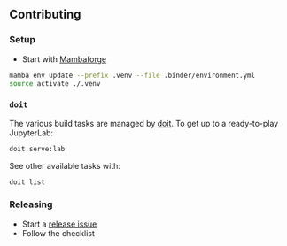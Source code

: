 ## Contributing

### Setup

- Start with [Mambaforge](https://conda-forge.io/miniforge)

```bash
mamba env update --prefix .venv --file .binder/environment.yml
source activate ./.venv
```

### `doit`

The various build tasks are managed by [doit](https://pydoit.org). To get up to a
ready-to-play JupyterLab:

```bash
doit serve:lab
```

See other available tasks with:

```bash
doit list
```

### Releasing

- Start a [release issue](https://github.com/jupyterlab-deck/issues)
- Follow the checklist
